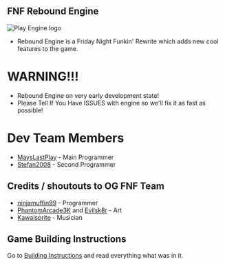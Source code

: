 ## FNF Rebound Engine
![Play Engine logo](logo.png)
- Rebound Engine is a Friday Night Funkin' Rewrite which adds new cool features to the game.
# WARNING!!!
- Rebound Engine on very early development state!
- Please Tell If You Have ISSUES with engine so we'll fix it as fast as possible!
# Dev Team Members
- [MaysLastPlay](https://github.com/MaysLastPlayGithub) - Main Programmer
- [Stefan2008](https://github.com/Stefan2008Git) - Second Programmer

## Credits / shoutouts to OG FNF Team

- [ninjamuffin99](https://twitter.com/ninja_muffin99) - Programmer
- [PhantomArcade3K](https://twitter.com/phantomarcade3k) and [Evilsk8r](https://twitter.com/evilsk8r) - Art
- [Kawaisprite](https://twitter.com/kawaisprite) - Musician
## Game Building Instructions
Go to [Building Instructions](https://github.com/MaysLastPlay/FNF-ReboundEngine/blob/main/BUILD-INSTRUCTIONS.md) and read everything what was in it.
